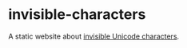 # invisible-characters
A static website about [invisible Unicode characters](https://invisible-characters.com/).
